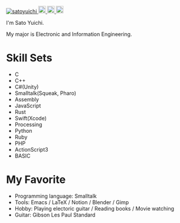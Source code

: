 <p align="left">
  <a href="https://github.com/satoyuichi/">
    <img src="https://komarev.com/ghpvc/?username=satoyuichi" alt="satoyuichi" />
  </a>
  <a href="https://github.com/satoyuichi">
    <img height="20" src="https://img.shields.io/github/followers/satoyuichi?label=follow&logo=github&style=flat" />
  </a>
  <a href="http://qiita.com/YuichiSato">
    <img height="20" src="https://qiita-badge.apiapi.app/s/YuichiSato/posts.svg" />
  </a>
  <a href="http://qiita.com/YuichiSato">
    <img height="20" src="https://qiita-badge.apiapi.app/s/YuichiSato/contributions.svg" />
  </a>
</p>

I'm Sato Yuichi.

My major is Electronic and Information Engineering.

# Skill Sets
+ C
+ C++
+ C#(Unity)
+ Smalltalk(Squeak, Pharo)
+ Assembly
+ JavaScript
+ Rust
+ Swift(Xcode)
+ Processing
+ Python
+ Ruby
+ PHP
+ ActionScript3
+ BASIC

# My Favorite
+ Programming language: Smalltalk
+ Tools: Emacs / LaTeX / Notion / Blender / Gimp
+ Hobby: Playing electoric guitar / Reading books / Movie watching
+ Guitar: Gibson Les Paul Standard

<!---
[![Anurag's GitHub stats](https://github-readme-stats-3oq2hcpum-satoyuichi.vercel.app/api?username=satoyuichi&count_private=true&show_icons=true)](https://github.com/anuraghazra/github-readme-stats)
[![Top Langs](https://github-readme-stats-3oq2hcpum-satoyuichi.vercel.app/api/top-langs/?username=satoyuichi&layout=compact)](https://github.com/anuraghazra/github-readme-stats)
--->

<!---
satoyuichi/satoyuichi is a ✨ special ✨ repository because its `README.md` (this file) appears on your GitHub profile.
You can click the Preview link to take a look at your changes.
--->
